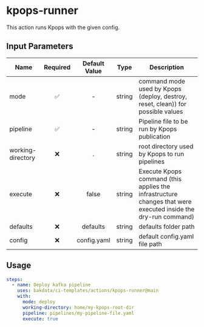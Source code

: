 # kpops-runner

This action runs Kpops with the given config.

## Input Parameters

| Name              | Required | Default Value |                                                     Type                                                      | Description                                                                     |
| ----------------- | :------: | :-----------: | :-----------------------------------------------------------------------------------------------------------: | ------------------------------------------------------------------------------- |
| mode              |    ✅    |       -       | 													string  										           | command mode used by Kpops (deploy, destroy, reset, clean)) for possible values |
| pipeline          |    ✅    |       -       |                                                    string                                                     | Pipeline file to be run by Kpops publication                                    |
| working-directory |    ❌    |       .       |                                                    string                                                     | root directory used by Kpops to run pipelines                                   |
| execute           |    ❌    |  	false     |												 		string	  													| Execute Kpops command (this applies the infrastructure changes that were executed inside the dry-run command) |
| defaults          |    ❌    |    defaults   | 													string 														|  defaults folder path 														|
| config          |    ❌    |    config.yaml   | 													string 														|  default config.yaml file path 														|



## Usage

```yaml
steps:
  - name: Deploy kafka pipeline
    uses: bakdata/ci-templates/actions/kpops-runner@main
    with:
      mode: deploy
      working-directory: home/my-kpops-root-dir
      pipeline: pipelines/my-pipeline-file.yaml
      execute: true
```
